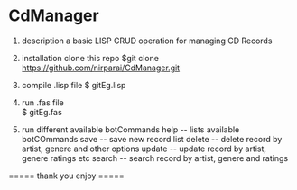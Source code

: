 # CdManager
1) description
  a basic LISP CRUD operation for  managing CD Records 
 
2) installation
    clone this repo
      $git clone https://github.com/nirparai/CdManager.git
3) compile .lisp file
      $ gitEg.lisp
4) run .fas file    
      $ gitEg.fas
5) run different available botCommands
     	help -- lists available botCOmmands
      save -- save new record list
      delete -- delete record by artist, genere and other options
      update -- update record by artist, genere ratings etc
      search -- search record by artist, genere and ratings
    
    
  ===== thank you enjoy =====  
